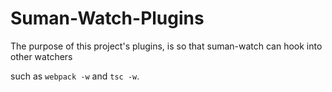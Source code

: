 
# Suman-Watch-Plugins

The purpose of this project's plugins, is so that suman-watch can hook into other watchers <p>
such as `webpack -w` and `tsc -w`.